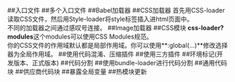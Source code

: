##入口文件
##多个入口文件
##Babel加载器
##CSS加载器
首先用CSS-loader读取CSS文件，然后用Style-loader将style标签插入进html页面中。<br/>
不同的加载器之间通过感叹号连接。
##Image加载器
##CSS模块
**css-loader?modules**这个modules可以使用CSS Modules规范。<br/>
你的CSS文件的作用域默认都是局部作用域。你可以使用**:global(...)**修改选择器为全局作用域。
##使用代码混淆、压缩插件
##使用三方插件
##环境标记(开发版本、正式版本)
##代码分割
##使用bundle-loader进行代码分割
##通用代码块
##供应商代码块
##暴露全局变量
##热模块更新